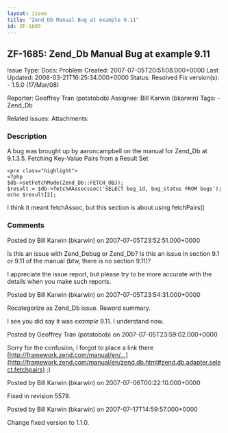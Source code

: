 ```yaml
---
layout: issue
title: "Zend_Db Manual Bug at example 9.11"
id: ZF-1685
---
```


ZF-1685: Zend\_Db Manual Bug at example 9.11
--------------------------------------------

 Issue Type: Docs: Problem Created: 2007-07-05T20:51:08.000+0000 Last Updated: 2008-03-21T16:25:34.000+0000 Status: Resolved Fix version(s): - 1.5.0 (17/Mar/08)
 
 Reporter:  Geoffrey Tran (potatobob)  Assignee:  Bill Karwin (bkarwin)  Tags: - Zend\_Db
 
 Related issues: 
 Attachments: 
### Description

A bug was brought up by aaroncampbell on the manual for Zend\_Db at 9.1.3.5. Fetching Key-Value Pairs from a Result Set

 
    <pre class="highlight">
    <?php
    $db->setFetchMode(Zend_Db::FETCH_OBJ);
    $result = $db->fetchAAssocssoc('SELECT bug_id, bug_status FROM bugs');
    echo $result[2];


I think it meant fetchAssoc, but this section is about using fetchPairs()

 

 

### Comments

Posted by Bill Karwin (bkarwin) on 2007-07-05T23:52:51.000+0000

Is this an issue with Zend\_Debug or Zend\_Db? Is this an issue in section 9.1 or 9.11 of the manual (btw, there is no section 9.11)?

I appreciate the issue report, but please try to be more accurate with the details when you make such reports.

 

 

Posted by Bill Karwin (bkarwin) on 2007-07-05T23:54:31.000+0000

Recategorize as Zend\_Db issue. Reword summary.

I see you did say it was _example_ 9.11. I understand now.

 

 

Posted by Geoffrey Tran (potatobob) on 2007-07-05T23:59:02.000+0000

Sorry for the confusion, I forgot to place a link there [http://framework.zend.com/manual/en/…](http://framework.zend.com/manual/en/zend.db.html#zend.db.adapter.select.fetchpairs) ;)

 

 

Posted by Bill Karwin (bkarwin) on 2007-07-06T00:22:10.000+0000

Fixed in revision 5579.

 

 

Posted by Bill Karwin (bkarwin) on 2007-07-17T14:59:57.000+0000

Change fixed version to 1.1.0.

 

 